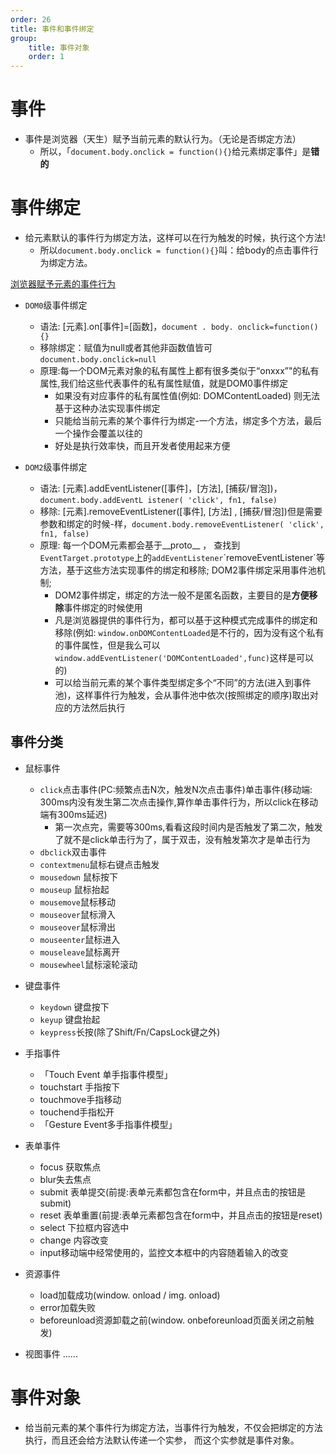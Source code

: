 ```yaml
---
order: 26
title: 事件和事件绑定
group:
    title: 事件对象
    order: 1
---
```


# 事件

* 事件是浏览器（天生）赋予当前元素的默认行为。（无论是否绑定方法）
  + 所以，「`document.body.onclick = function(){}`给元素绑定事件」是**错的**

# 事件绑定

* 给元素默认的事件行为绑定方法，这样可以在行为触发的时候，执行这个方法!
  + 所以`document.body.onclick = function(){}`叫：给body的点击事件行为绑定方法。

[浏览器赋予元素的事件行为](https://developer.mozilla.org/zh-CN/docs/Web/Events)  

* `DOM0`级事件绑定
  + 语法: [元素].on[事件]=[函数]，`document . body. onclick=function(){}`
  + 移除绑定：赋值为null或者其他非函数值皆可`document.body.onclick=null`
  * 原理:每一个DOM元素对象的私有属性上都有很多类似于“onxxx”"的私有属性,我们给这些代表事件的私有属性赋值，就是DOM0事件绑定
    + 如果没有对应事件的私有属性值(例如: DOMContentLoaded) 则无法基于这种办法实现事件绑定
    + 只能给当前元素的某个事件行为绑定-一个方法，绑定多个方法，最后一个操作会覆盖以往的
    + 好处是执行效率快，而且开发者使用起来方便

* `DOM2`级事件绑定
  + 语法: [元素].addEventListener([事件]，[方法], [捕荻/冒泡])，`document.body.addEventL istener( 'click', fn1, false)`
  + 移除: [元素].removeEventListener([事件], [方法] , [捕获/冒泡])但是需要参数和绑定的时候-样，`document.body.removeEventListener( 'click', fn1, false)`
  + 原理: 每一个DOM元素都会基于__proto__ ， 查找到`EventTarget.prototype`上的`addEventListener`\`removeEventListener`等方法，基于这些方法实现事件的绑定和移除; DOM2事件绑定采用事件池机制;
    + DOM2事件绑定，绑定的方法一般不是匿名函数，主要目的是**方便移除**事件绑定的时候使用
    + 凡是浏览器提供的事件行为，都可以基于这种模式完成事件的绑定和移除(例如: `window.onDOMContentLoaded`是不行的，因为没有这个私有的事件属性，但是我么可以`window.addEventListener('DOMContentLoaded',func)`这样是可以的)
    + 可以给当前元素的某个事件类型绑定多个“不同”的方法(进入到事件池)，这样事件行为触发，会从事件池中依次(按照绑定的顺序)取出对应的方法然后执行

## 事件分类

* 鼠标事件
  + `click`点击事件(PC:频繁点击N次，触发N次点击事件)单击事件(移动端: 300ms内没有发生第二次点击操作,算作单击事件行为，所以click在移动端有300ms延迟)
    + 第一次点完，需要等300ms,看看这段时间内是否触发了第二次，触发了就不是click单击行为了，属于双击，没有触发第次才是单击行为
  + `dbclick`双击事件
  + `contextmenu`鼠标右键点击触发
  + `mousedown` 鼠标按下
  + `mouseup` 鼠标抬起
  + `mousemove`鼠标移动
  + `mouseover`鼠标滑入
  + `mouseover`鼠标滑出
  + `mouseenter`鼠标进入
  + `mouseleave`鼠标离开
  + `mousewheel`鼠标滚轮滚动
* 键盘事件
  + `keydown` 键盘按下
  + `keyup` 键盘抬起
  + `keypress`长按(除了Shift/Fn/CapsLock键之外)
* 手指事件
  + 「Touch Event 单手指事件模型」
  + touchstart 手指按下
  + touchmove手指移动
  + touchend手指松开
  + 「Gesture Event多手指事件模型」
* 表单事件
  + focus 获取焦点
  + blur失去焦点
  + submit 表单提交(前提:表单元素都包含在form中，并且点击的按钮是submit)
  + reset 表单重置(前提:表单元素都包含在form中，并且点击的按钮是reset)
  + select 下拉框内容选中
  + change 内容改变
  + input移动端中经常使用的，监控文本框中的内容随着输入的改变

* 资源事件
  + load加载成功(window. onload / img. onload)
  + error加载失败
  + beforeunload资源卸载之前(window. onbeforeunload页面关闭之前触发)

* 视图事件
......


# 事件对象

* 给当前元素的某个事件行为绑定方法，当事件行为触发，不仅会把绑定的方法执行，而且还会给方法默认传递一个实参， 而这个实参就是事件对象。

